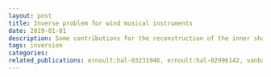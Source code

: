 ```yaml
---
layout: post
title: Inverse problem for wind musical instruments
date: 2019-01-01
description: Some contributions for the reconstruction of the inner shape of musical wind instruments from acoustical measurements
tags: inversion
categories: 
related_publications: ernoult:hal-03231946, ernoult:hal-02996142, vanbaarsel:hal-03842072
---
```

